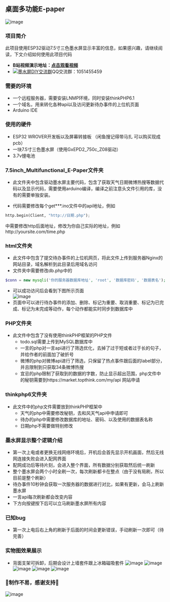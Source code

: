 ## 桌面多功能E-paper
![image](jpg/109A0671.jpg)

### 项目简介
此项目使用ESP32驱动7.5寸三色墨水屏显示丰富的信息，如果感兴趣，请继续阅读，下文介绍如何使用此项目代码<br>
- **B站视频演示地址：[点击观看视频](https://www.bilibili.com/video/BV1Fo4y137n9/?vd_source=a935ffb91a0eac4e16a0461b0709faa9)**<br>
- <a target="_blank" href="https://qm.qq.com/cgi-bin/qm/qr?k=OCk2mwPC4yZn-BBJlH2ehWT-2sHfC7Os&jump_from=webapi&authKey=iFtohDmv6OI7O5aD/0ogd6mODvY5vr837fherj6ruuDCK94UM5KrjicZ2cFO5dHB"><img border="0" src="http://pub.idqqimg.com/wpa/images/group.png" alt="墨水屏DIY交流群" title="墨水屏DIY交流群"></a>QQ交流群：1051455459


### 需要的环境
- 一个远程服务器，需要安装LNMP环境，同时安装thinkPHP6.1
- 一个域名，用来转化各种api以及访问更新待办事件的上位机页面
- Arduino IDE

### 使用的硬件
- ESP32 WROVER开发板以及屏幕转接板 （闲鱼搜记得带马扎 可以购买现成pcb）
- 一块7.5寸三色墨水屏（使用GxEPD2_750c_Z08驱动）
- 3.7v锂电池

### 7.5inch_Multifunctional_E-Paper文件夹
- 此文件夹中包含驱动墨水屏主要代码，包含了获取天气日期微博热搜等数据代码以及显示代码，需要使用arduino编译，编译之前注意头文件引用的库，没有的需要单独安装。<br>

- 代码需要修改每个get***.ino文件中的api地址，例如  


``` python
http.begin(Client, "http://日期.php");
``` 

中需要修改http后面地址，修改为你自己实际的地址，例如http://yoursite.com/time.php  

### html文件夹
- 此文件中包含了提交待办事件的上位机网页，将此文件上传到服务器Nginx的网站目录，域名解析到此目录后用域名访问  
- 文件夹中需要修改db.php中的  

``` PHP
$conn = new mysqli('你的服务器数据库地址', 'root', '数据库密码', '数据表名');
``` 
- 可以成功访问后会看到下图所示页面  
![image](jpg/微信截图_20230527181852.jpg)
- 页面中可以进行待办事件的添加、删除、标记为重要、取消重要、标记为已完成、标记为未完成等动作，每个动作都能实时同步到数据库中  

### PHP文件夹
- 此文件中包含了没有使用thinkPHP框架的PHP文件  
  - todo.sql需要上传到MySQL数据库中  
  - 一言的php对一言api进行了筛选优化，去掉了过于短或者过于长的句子，并给作者的前面加了破折号  
  - 微博的php对微博api进行了筛选，只保留了热点事件跟后面的label部分，并且限制到只获取34条微博热搜  
  - 宜忌的php限制了获取到的数据的字数，防止显示超出范围，php文件中的秘钥需要到https://market.topthink.com/my/api 网站申请

### thinkphp6文件夹
- 此文件中的php文件需要放到thinkPHP框架中  
  - 天气的php中需要修改秘钥，去和风天气api中申请即可  
  - 待办的php中需要修改数据库的地址、密码、以及使用的数据表名称  
  - 日期php不需要做特别修改  

### 墨水屏显示整个逻辑介绍
- 第一次上电或者更换无线网络环境后，开机后会首先显示开机画面，然后无线网连接失败会进入配网界面  
- 配网成功后等待片刻，会进入整个界面，所有数据分别获取然后统一刷新
- 整个墨水屏会两个小时全刷一次，每次刷新都卡在整点（由于没有局刷，所以目前是整个刷新）  
- 待办事件10秒钟会获取一次服务器的数据进行对比，如果有更新，会马上刷新墨水屏  
- 一言api每次刷新都会改变内容  
- 下方向按键按下后可以立马刷新墨水屏所有内容  

### 已知bug
- 第一次上电后右上角的刷新于后面的时间会更新错误，手动刷新一次即可（待完善）  


### 实物图效果展示
- 背面支架可拆卸，后期会设计上墙套件跟上冰箱磁吸套件
![image](jpg/109A0671.jpg)
![image](jpg/109A0673.jpg)
![image](jpg/109A0676.jpg)
![image](jpg/109A0672.jpg)
![image](jpg/109A0674.jpg)
### 🌟制作不易，感谢支持🌟
![image](jpg/赞赏码.jpg)

